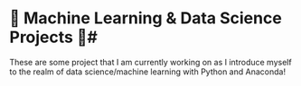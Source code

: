 # 🤖 Machine Learning & Data Science Projects 🧠#

These are some project that I am currently working on as I introduce myself to the realm of data science/machine learning with Python and Anaconda!
